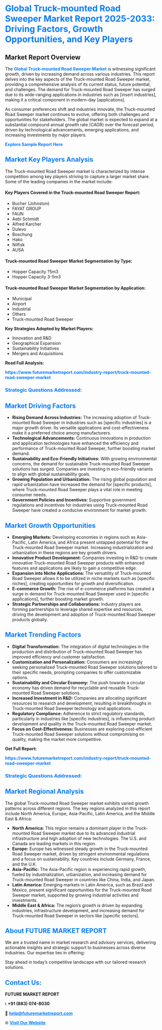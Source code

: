 <h1 style="color: #007BFF;">Global Truck-mounted Road Sweeper Market Report 2025-2033: Driving Factors, Growth Opportunities, and Key Players</h1>

<section id="overview">
<h2>Market Report Overview</h2>
<p>The <a href="https://www.futuremarketreport.com/industry-report/truck-mounted-road-sweeper-market" style="color: #007BFF; text-decoration: none;"><strong>Global Truck-mounted Road Sweeper Market</strong></a> is witnessing significant growth, driven by increasing demand across various industries. This report delves into the key aspects of the Truck-mounted Road Sweeper market, providing a comprehensive analysis of its current status, future potential, and challenges. The demand for Truck-mounted Road Sweeper has surged due to its wide-ranging applications in industries such as [insert industries], making it a critical component in modern-day [applications].</p>
<p>As consumer preferences shift and industries innovate, the Truck-mounted Road Sweeper market continues to evolve, offering both challenges and opportunities for stakeholders. The global market is expected to expand at a substantial compound annual growth rate (CAGR) over the forecast period, driven by technological advancements, emerging applications, and increasing investments by major players.</p>
</section>

<section id="overview">
<p><a href="https://www.futuremarketreport.com/request-sample/reportId=113178" style="color: #007BFF; text-decoration: none;"><strong>Explore Sample Report Here</strong></a></p>
</section>

<section id="key-players">
<h2 style="color: #007BFF;">Market Key Players Analysis</h2>
<p>The Truck-mounted Road Sweeper market is characterized by intense competition among key players striving to capture a larger market share. Some of the leading companies in the market include:</p>
<h4>Key Players Covered in the Truck-mounted Road Sweeper Report:</h4>
<ul><li>Bucher (Johnston)</li><li>FAYAT GROUP</li><li>FAUN</li><li>Aebi Schmidt</li><li>Alfred Karcher</li><li>Dulevo</li><li>Boschung</li><li>Hako</li><li>Nilfisk</li><li>AUSA</li></ul>
<h4>Truck-mounted Road Sweeper Market Segmentation by Type:</h4>
<ul><li>Hopper Capacity ?5m3</li><li>Hopper Capacity 3-5m3</li></ul>

<h4>Truck-mounted Road Sweeper Market Segmentation by Application:</h4>
<ul><li>Municipal</li><li>Airport</li><li>Industrial</li><li>Others</li><li>Truck-mounted Road Sweeper</li></ul>
<p><strong>Key Strategies Adopted by Market Players:</strong></p>
<ul>
<li>Innovation and R&D</li>
<li>Geographical Expansion</li>
<li>Sustainability Initiatives</li>
<li>Mergers and Acquisitions</li>
</ul>
</section>

<section>
<p><strong>Read Full Analysis: </strong></p><a href="https://www.futuremarketreport.com/industry-report/truck-mounted-road-sweeper-market" style="color: #007BFF; text-decoration: none;"><strong>https://www.futuremarketreport.com/industry-report/truck-mounted-road-sweeper-market</strong></a>
<h3 style="color: #007BFF;">Strategic Questions Addressed:</h3>
</section>

<section id="driving-factors">
<h2 style="color: #007BFF;">Market Driving Factors</h2>
<ul>
<li><strong>Rising Demand Across Industries:</strong> The increasing adoption of Truck-mounted Road Sweeper in industries such as [specific industries] is a major growth driver. Its versatile applications and cost-effectiveness make it a preferred choice among manufacturers.</li>
<li><strong>Technological Advancements:</strong> Continuous innovations in production and application technologies have enhanced the efficiency and performance of Truck-mounted Road Sweeper, further boosting market demand.</li>
<li><strong>Sustainability and Eco-Friendly Initiatives:</strong> With growing environmental concerns, the demand for sustainable Truck-mounted Road Sweeper solutions has surged. Companies are investing in eco-friendly variants to align with global sustainability goals.</li>
<li><strong>Growing Population and Urbanization:</strong> The rising global population and rapid urbanization have increased the demand for [specific products], where Truck-mounted Road Sweeper plays a vital role in meeting consumer needs.</li>
<li><strong>Government Policies and Incentives:</strong> Supportive government regulations and incentives for industries using Truck-mounted Road Sweeper have created a conducive environment for market growth.</li>
</ul>
</section>

<section id="growth-opportunities">
<h2 style="color: #007BFF;">Market Growth Opportunities</h2>
<ul>
<li><strong>Emerging Markets:</strong> Developing economies in regions such as Asia-Pacific, Latin America, and Africa present untapped potential for the Truck-mounted Road Sweeper market. Increasing industrialization and urbanization in these regions are key growth drivers.</li>
<li><strong>Innovative Product Development:</strong> Companies investing in R&D to create innovative Truck-mounted Road Sweeper products with enhanced features and applications are likely to gain a competitive edge.</li>
<li><strong>Expansion into Niche Applications:</strong> The versatility of Truck-mounted Road Sweeper allows it to be utilized in niche markets such as [specific niches], creating opportunities for growth and diversification.</li>
<li><strong>E-commerce Growth:</strong> The rise of e-commerce platforms has created a surge in demand for Truck-mounted Road Sweeper used in [specific applications], further boosting market growth.</li>
<li><strong>Strategic Partnerships and Collaborations:</strong> Industry players are forming partnerships to leverage shared expertise and resources, driving the development and adoption of Truck-mounted Road Sweeper products globally.</li>
</ul>
</section>

<section id="trending-factors">
<h2 style="color: #007BFF;">Market Trending Factors</h2>
<ul>
<li><strong>Digital Transformation:</strong> The integration of digital technologies in the production and distribution of Truck-mounted Road Sweeper has improved efficiency and customer satisfaction.</li>
<li><strong>Customization and Personalization:</strong> Consumers are increasingly seeking personalized Truck-mounted Road Sweeper solutions tailored to their specific needs, prompting companies to offer customizable options.</li>
<li><strong>Sustainability and Circular Economy:</strong> The push towards a circular economy has driven demand for recyclable and reusable Truck-mounted Road Sweeper solutions.</li>
<li><strong>Increased Investment in R&D:</strong> Companies are allocating significant resources to research and development, resulting in breakthroughs in Truck-mounted Road Sweeper technology and applications.</li>
<li><strong>Regulatory Compliance:</strong> Adherence to strict regulatory standards, particularly in industries like [specific industries], is influencing product development and quality in the Truck-mounted Road Sweeper market.</li>
<li><strong>Focus on Cost-Effectiveness:</strong> Businesses are exploring cost-efficient Truck-mounted Road Sweeper solutions without compromising on quality, making the market more competitive.</li>
</ul>
</section>

<section>
<p><strong>Get Full Report: </strong></p><a href="https://www.futuremarketreport.com/industry-report/truck-mounted-road-sweeper-market" style="color: #007BFF; text-decoration: none;"><strong>https://www.futuremarketreport.com/industry-report/truck-mounted-road-sweeper-market</strong></a>
<h3 style="color: #007BFF;">Strategic Questions Addressed:</h3>
</section>


<section id="regional-analysis">
<h2 style="color: #007BFF;">Market Regional Analysis</h2>
<p>The global Truck-mounted Road Sweeper market exhibits varied growth patterns across different regions. The key regions analyzed in this report include North America, Europe, Asia-Pacific, Latin America, and the Middle East & Africa:</p>
<ul>
<li><strong>North America:</strong> This region remains a dominant player in the Truck-mounted Road Sweeper market due to its advanced industrial infrastructure and high adoption of new technologies. The U.S. and Canada are leading markets in this region.</li>
<li><strong>Europe:</strong> Europe has witnessed steady growth in the Truck-mounted Road Sweeper market, driven by stringent environmental regulations and a focus on sustainability. Key countries include Germany, France, and the U.K.</li>
<li><strong>Asia-Pacific:</strong> The Asia-Pacific region is experiencing rapid growth, fueled by industrialization, urbanization, and increasing demand for Truck-mounted Road Sweeper in countries like China, India, and Japan.</li>
<li><strong>Latin America:</strong> Emerging markets in Latin America, such as Brazil and Mexico, present significant opportunities for the Truck-mounted Road Sweeper market, supported by growing industrial activities and investments.</li>
<li><strong>Middle East & Africa:</strong> The region’s growth is driven by expanding industries, infrastructure development, and increasing demand for Truck-mounted Road Sweeper in sectors like [specific sectors].</li>
</ul>
</section>

<footer>
<h2 style="color: #007BFF;">About FUTURE MARKET REPORT</h2>
<p>We are a trusted name in market research and advisory services, delivering actionable insights and strategic support to businesses across diverse industries. Our expertise lies in offering:</p>

<p>Stay ahead in today’s competitive landscape with our tailored research solutions.</p>

<h2 style="color: #007BFF;">Contact Us:</h2>
<p><strong>FUTURE MARKET REPORT</strong></p>
<p>📞 <strong>+91 (883) 074-8030</strong></p>
<p>📧 <strong><a href="mailto:help@futuremarketreport.com" style="color: #007BFF;">help@futuremarketreport.com</a></strong></p>
<p>🌐 <strong><a href="https://www.futuremarketreport.com/" style="color: #007BFF;">Visit Our Website</a></strong></p>
</footer>